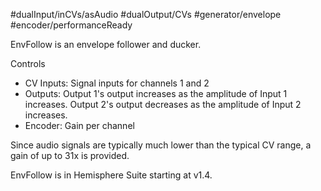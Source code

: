 #dualInput/inCVs/asAudio #dualOutput/CVs #generator/envelope #encoder/performanceReady

EnvFollow is an envelope follower and ducker.

Controls
* CV Inputs: Signal inputs for channels 1 and 2
* Outputs: Output 1's output increases as the amplitude of Input 1 increases. Output 2's output decreases as the amplitude of Input 2 increases.
* Encoder: Gain per channel

Since audio signals are typically much lower than the typical CV range, a gain of up to 31x is provided.

EnvFollow is in Hemisphere Suite starting at v1.4.